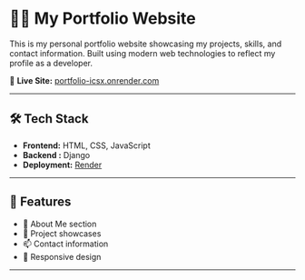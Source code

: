 # 🧑‍💻 My Portfolio Website

This is my personal portfolio website showcasing my projects, skills, and contact information. Built using modern web technologies to reflect my profile as a developer.

🚀 **Live Site:** [portfolio-icsx.onrender.com](https://portfolio-icsx.onrender.com/)

---

## 🛠️ Tech Stack

- **Frontend:** HTML, CSS, JavaScript 
- **Backend :** Django
- **Deployment:** [Render](https://render.com/)

---

## 📸 Features

- 🧑 About Me section  
- 📂 Project showcases  
- 📫 Contact information  
- 📱 Responsive design  

---


